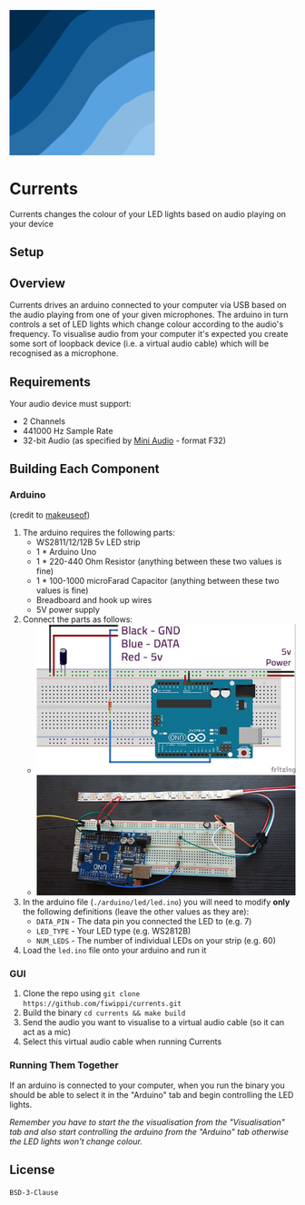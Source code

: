 ![currents](icon.png)
# Currents
Currents changes the colour of your LED lights based on audio playing 
on your device

## Setup
## Overview
Currents drives an arduino connected to your computer via USB based 
on the audio playing from one of your given microphones. The arduino 
in turn controls a set of LED lights which change colour according to 
the audio's frequency. To visualise audio from your computer it's 
expected you create some sort of loopback device (i.e. a virtual audio 
cable) which will be recognised as a microphone.

## Requirements
Your audio device must support:
- 2 Channels
- 441000 Hz Sample Rate
- 32-bit Audio (as specified by [Mini Audio](https://github.com/mackron/miniaudio) - format F32)

## Building Each Component
### Arduino
(credit to [makeuseof](https://www.makeuseof.com/tag/connect-led-light-strips-arduino/))
1. The arduino requires the following parts:
   - WS2811/12/12B 5v LED strip
   - 1 * Arduino Uno 
   - 1 * 220-440 Ohm Resistor (anything between these two values is fine)
   - 1 * 100-1000 microFarad Capacitor (anything between these two values is fine)
   - Breadboard and hook up wires
   - 5V power supply
2. Connect the parts as follows:
   - ![Diagram 1](diagrams/d1.jpg)
   - ![Diagram 2](diagrams/d2.jpg)
3. In the arduino file (`./arduino/led/led.ino`) you will need to modify **only** the following definitions (leave the other values as they are):
    - `DATA_PIN` - The data pin you connected the LED to (e.g. 7)
    - `LED_TYPE` - Your LED type (e.g. WS2812B)
    - `NUM_LEDS` - The number of individual LEDs on your strip (e.g. 60)
4. Load the `led.ino` file onto your arduino and run it

### GUI
1. Clone the repo using `git clone https://github.com/fiwippi/currents.git`
2. Build the binary `cd currents && make build`
3. Send the audio you want to visualise to a virtual audio cable (so it can act as a mic)
4. Select this virtual audio cable when running Currents
   
### Running Them Together
If an arduino is connected to your computer, when you run the binary 
you should be able to select it in the "Arduino" tab and begin controlling
the LED lights. 

*Remember you have to start the the visualisation from the "Visualisation" 
tab and also start controlling the arduino from the "Arduino" tab otherwise
the LED lights won't change colour.*

## License
`BSD-3-Clause`